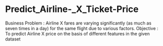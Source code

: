 # Predict_Airline-_X_Ticket-Price
Business Problem : Airline X fares are varying significantly (as much as seven times in a day) for the same flight due to various factors.
Objective : To predict Airline X price on the basis of different features in the given dataset
